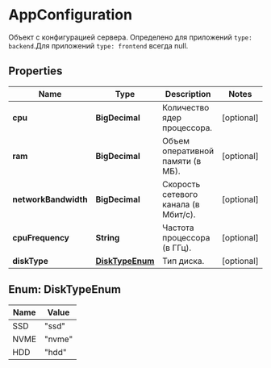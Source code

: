 

# AppConfiguration

Объект с конфигурацией сервера. Определено для приложений `type: backend`.Для приложений `type: frontend` всегда null.

## Properties

| Name | Type | Description | Notes |
|------------ | ------------- | ------------- | -------------|
|**cpu** | **BigDecimal** | Количество ядер процессора. |  [optional] |
|**ram** | **BigDecimal** | Объем оперативной памяти (в МБ). |  [optional] |
|**networkBandwidth** | **BigDecimal** | Скорость сетевого канала (в Мбит/с). |  [optional] |
|**cpuFrequency** | **String** | Частота процессора (в ГГц). |  [optional] |
|**diskType** | [**DiskTypeEnum**](#DiskTypeEnum) | Тип диска. |  [optional] |



## Enum: DiskTypeEnum

| Name | Value |
|---- | -----|
| SSD | &quot;ssd&quot; |
| NVME | &quot;nvme&quot; |
| HDD | &quot;hdd&quot; |



